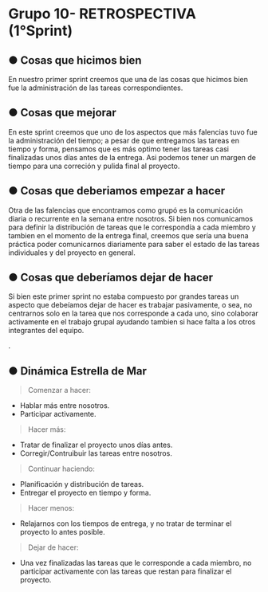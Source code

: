 #   Grupo 10- RETROSPECTIVA (1°Sprint)
## ● Cosas que hicimos bien

En nuestro primer sprint creemos que una de las cosas que hicimos bien fue la administración de las tareas correspondientes.

##  ● Cosas que mejorar

En este sprint creemos que uno de los aspectos que más falencias tuvo fue la administración del tiempo; a pesar de que entregamos las tareas en tiempo y forma, pensamos que es más optimo tener las tareas casi finalizadas unos días antes de la entrega. Asi podemos tener un  margen  de tiempo para una correción y pulida final al proyecto.


##  ● Cosas que deberiamos empezar a hacer

Otra de las falencias que encontramos como grupó es la comunicación diaria o recurrente en la semana entre nosotros. Si bien nos comunicamos para definir la distribución de tareas que le correspondía a cada miembro y tambien en el momento de la entrega final, creemos que sería una buena práctica poder comunicarnos diariamente para saber el estado de las tareas individuales y del proyecto en general.

##  ● Cosas que deberíamos dejar de hacer

Si bien este primer sprint no estaba compuesto por grandes tareas un aspecto que debeíamos dejar de hacer es trabajar pasivamente, o sea, no centrarnos solo en la tarea que nos corresponde a cada uno, sino colaborar activamente en el trabajo grupal ayudando tambien si hace falta a los otros integrantes del equipo.

.

## ● Dinámica Estrella de Mar
>  Comenzar a hacer:
-   Hablar más entre nosotros.
-   Participar activamente.
   

>Hacer más:
-   Tratar de finalizar el proyecto unos días antes.
-   Corregir/Contruibuir las tareas entre nosotros.

>Continuar haciendo:
-   Planificación y distribución de tareas.
-   Entregar el proyecto en tiempo y forma.

>Hacer menos:
-   Relajarnos con los tiempos de entrega, y no tratar de terminar el proyecto lo antes posible.

>Dejar de hacer:
-  Una vez finalizadas las tareas que le corresponde a cada miembro, no participar activamente con las tareas que restan para finalizar el proyecto. 


